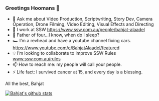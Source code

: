 ### Greetings Hoomans 👋

* 💬 Ask me about Video Production, Scriptwriting, Story Dev, Camera Operation, Drone Filming, Video Editing, Visual Effects and Directing  
* 🔭 I work at SSW https://www.ssw.com.au/people/bahjat-alaadel
* 👭 Father of four...I know, when do I sleep?
* 🏎️ I’m a revhead and have a youtube channel fixing cars. https://www.youtube.com/c/BahjatAlaadel/featured
* 💡 I’m looking to collaborate to improve SSW Rules www.ssw.com.au/rules
* 📫 How to reach me: my people will call your people.
* ⚡ Life fact: I survived cancer at 15, and every day is a blessing.

All the best,
Bahjat

[![Bahjat's github stats](https://github-readme-stats.vercel.app/api?username=bahjatalaadelssw&theme=dark)](https://github.com/bahjatalaadelssw/github-readme-stats)
